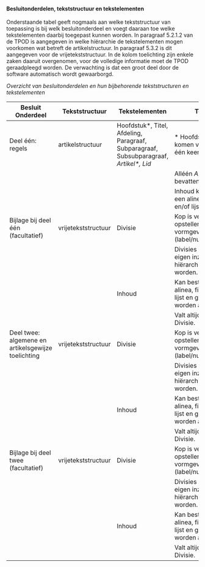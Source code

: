 #### Besluitonderdelen, tekststructuur en tekstelementen

Onderstaande tabel geeft nogmaals aan welke tekststructuur van toepassing is bij
welk besluitonderdeel en voegt daaraan toe welke tekstelementen daarbij
toegepast kunnen worden. In paragraaf 5.2.1.2 van de TPOD is aangegeven in welke
hiërarchie de tekstelementen mogen voorkomen wat betreft de artikelstructuur. In
paragraaf 5.3.2 is dit aangegeven voor de vrijetekststructuur. In de kolom
toelichting zijn enkele zaken daaruit overgenomen, voor de volledige informatie
moet de TPOD geraadpleegd worden. De verwachting is dat een groot deel door de
software automatisch wordt gewaarborgd.

*Overzicht van besluitonderdelen en hun bijbehorende tekststructuren en
tekstelementen*

| Besluit Onderdeel                                  | Tekststructuur      | Tekstelementen                                                                           | Toelichting                                                                              |
|----------------------------------------------------|---------------------|------------------------------------------------------------------------------------------|------------------------------------------------------------------------------------------|
| Deel één: regels                                   | artikelstructuur    | Hoofdstuk\*, Titel, Afdeling, Paragraaf, Subparagraaf, Subsubparagraaf, *Artikel\*, Lid* | \* Hoofdstuk en Artikel komen verplicht minimaal één keer voor;                          |
|                                                    |                     |                                                                                          | Alléén *Artikel en Lid* bevatten Inhoud;                                                 |
|                                                    |                     |                                                                                          | Inhoud kan bestaan uit een alinea, figuur, tabel en/of lijst.                            |
| Bijlage bij deel één (facultatief)                 | vrijetekststructuur | Divisie                                                                                  | Kop is verplicht, maar opsteller is vrij in vormgeving daarvan (label/nummer/opschrift); |
|                                                    |                     |                                                                                          | Divisies mogen naar eigen inzicht hiërarchisch ingedeeld worden.                         |
|                                                    |                     | Inhoud                                                                                   | Kan bestaan uit een alinea, figuur, tabel en/of lijst en gemarkeerd worden als citaat;   |
|                                                    |                     |                                                                                          | Valt altijd onder een Divisie.                                                           |
| Deel twee: algemene en artikelsgewijze toelichting | vrijetekststructuur | Divisie                                                                                  | Kop is verplicht, maar opsteller is vrij in vormgeving daarvan (label/nummer/opschrift); |
|                                                    |                     |                                                                                          | Divisies mogen naar eigen inzicht hiërarchisch ingedeeld worden.                         |
|                                                    |                     | Inhoud                                                                                   | Kan bestaan uit een alinea, figuur, tabel en/of lijst en gemarkeerd worden als citaat;   |
|                                                    |                     |                                                                                          | Valt altijd onder een Divisie.                                                           |
| Bijlage bij deel twee (facultatief)                | vrijetekststructuur | Divisie                                                                                  | Kop is verplicht, maar opsteller is vrij in vormgeving daarvan (label/nummer/opschrift); |
|                                                    |                     |                                                                                          | Divisies mogen naar eigen inzicht hiërarchisch ingedeeld worden.                         |
|                                                    |                     | Inhoud                                                                                   | Kan bestaan uit een alinea, figuur, tabel en/of lijst en gemarkeerd worden als citaat;   |
|                                                    |                     |                                                                                          | Valt altijd onder een Divisie.                                                           |
